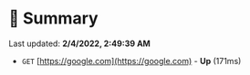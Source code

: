# 📖 Summary
Last updated: **2/4/2022, 2:49:39 AM**

- `GET` [https://google.com](https://google.com) - **Up** (171ms)
